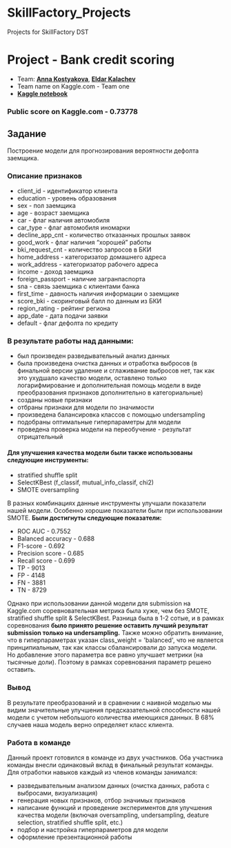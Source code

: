 # SkillFactory_Projects
Projects for SkillFactory DST

# Project - Bank credit scoring
- Team: **[Anna Kostyakova](https://github.com/anna-kostyakova)**, **[Eldar Kalachev](https://github.com/ekalachev)**
- Team name on Kaggle.com - Team one
- **[Kaggle notebook](https://www.kaggle.com/ekalachev/bank-credit-scoring-team-one)**

### Public score on Kaggle.com - 0.73778

## Задание
Построение модели для прогнозирования вероятности дефолта заемщика.

### Описание признаков
- client_id - идентификатор клиента
- education - уровень образования
- sex - пол заемщика
- age - возраст заемщика
- car - флаг наличия автомобиля
- car_type - флаг автомобиля иномарки
- decline_app_cnt - количество отказанных прошлых заявок
- good_work - флаг наличия “хорошей” работы
- bki_request_cnt - количество запросов в БКИ
- home_address - категоризатор домашнего адреса
- work_address - категоризатор рабочего адреса
- income - доход заемщика
- foreign_passport - наличие загранпаспорта
- sna - связь заемщика с клиентами банка
- first_time - давность наличия информации о заемщике
- score_bki - скоринговый балл по данным из БКИ
- region_rating - рейтинг региона
- app_date - дата подачи заявки
- default - флаг дефолта по кредиту

### В результате работы над данными:
- был произведен разведывательный анализ данных
- была произведена очистка данных и отработка выбросов (в финальной версии удаление и сглаживание выбросов нет, так как это ухудшало качество модели, оставлено только логарифмирование и дополнительная помощь модели в виде преобразования признаков дополнительно в категориальные)
- созданы новые признаки
- отбраны признаки для модели по значимости
- произведена балансировка классов с помощью undersampling
- подобраны оптимальные гиперпараметры для модели
- проведена проверка модели на переобучение - результат отрицательный

#### Для улучшения качества модели были также использованы следующие инструменты:
- stratified shuffle split
- SelectKBest (f_classif, mutual_info_classif, chi2)
- SMOTE oversampling

В разных комбинациях данные инструменты улучшали показатели нашей модели. Особенно хорошие показатели были при использовании SMOTE. **Были достигнуты следующие показатели:**
- ROC AUC - 0.7552
- Balanced accuracy - 0.688
- F1-score - 0.692
- Precision score - 0.685
- Recall score - 0.699
- TP - 9013
- FP - 4148
- FN - 3881
- TN - 8729

Однако при использовании данной модели для submission на Kaggle.com соревновательная метрика была хуже, чем без SMOTE, stratified shuffle split & SelectKBest. Разница была в 1-2 сотые, и в рамках соревнования **было принято решение оставить лучший результат submission только на undersampling.**
Также можно обратить внимание, что в гиперпараметрах указан class_weight = 'balanced', что не является принципиальным, так как классы сбалансировали до запуска модели. Но добавление этого параметра все равно улучшает метрики (на тысячные доли). Поэтому в рамках соревнования параметр решено оставить.

### Вывод
В результате преобразований и в сравнении с наивной моделью мы видим значительные улучшения предсказательной способности нашей модели с учетом небольшого количества имеющихся данных. В 68% случаев наша модель верно определяет класс клиента.

### Работа в команде
Данный проект готовился в команде из двух участников. Оба участника команды внесли одинаковый вклад в финальный результат команды. Для отработки навыков каждый из членов команды занимался:
- разведывательным анализом данных (очистка данных, работа с выбросами, визуализация)
- генерация новых признаков, отбор значимых признаков
- написание функций и проведение экспериментов для улучшения качества модели (включая oversampling, undersampling, deature selection, stratified shuffle split, etc.)
- подбор и настройка гиперпараметров для модели
- оформление презентационной работы
